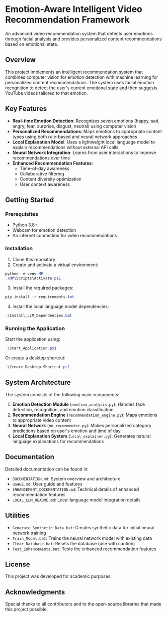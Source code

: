 # Emotion-Aware Intelligent Video Recommendation Framework

An advanced video recommendation system that detects user emotions through facial analysis and provides personalized content recommendations based on emotional state.

## Overview

This project implements an intelligent recommendation system that combines computer vision for emotion detection with machine learning for personalized content recommendations. The system uses facial emotion recognition to detect the user's current emotional state and then suggests YouTube videos tailored to that emotion.

## Key Features

- **Real-time Emotion Detection**: Recognizes seven emotions (happy, sad, angry, fear, surprise, disgust, neutral) using computer vision
- **Personalized Recommendations**: Maps emotions to appropriate content types using both rule-based and neural network approaches
- **Local Explanation Model**: Uses a lightweight local language model to explain recommendations without external API calls
- **Neural Network Integration**: Learns from user interactions to improve recommendations over time
- **Enhanced Recommendation Features**:
  - Time-of-day awareness
  - Collaborative filtering
  - Content diversity optimization
  - User context awareness

## Getting Started

### Prerequisites

- Python 3.8+
- Webcam for emotion detection
- An internet connection for video recommendations

### Installation

1. Clone this repository
2. Create and activate a virtual environment:

```powershell
python -m venv MP
.\MP\Scripts\Activate.ps1
```

3. Install the required packages:

```powershell
pip install -r requirements.txt
```

4. Install the local language model dependencies:

```powershell
.\Install_LLM_Dependencies.bat
```

### Running the Application

Start the application using:

```powershell
.\Start_Application.ps1
```

Or create a desktop shortcut:

```powershell
.\Create_Desktop_Shortcut.ps1
```

## System Architecture

The system consists of the following main components:

1. **Emotion Detection Module** (`emotion_analysis.py`): Handles face detection, recognition, and emotion classification
2. **Recommendation Engine** (`recommendation_engine.py`): Maps emotions to appropriate video content
3. **Neural Network** (`nn_recommender.py`): Makes personalized category predictions based on user's emotion and time of day
4. **Local Explanation System** (`local_explainer.py`): Generates natural language explanations for recommendations

## Documentation

Detailed documentation can be found in:

- `DOCUMENTATION.md`: System overview and architecture
- `USAGE.md`: User guide and features
- `ENHANCEMENT_DOCUMENTATION.md`: Technical details of enhanced recommendation features
- `LOCAL_LLM_README.md`: Local language model integration details

## Utilities

- `Generate_Synthetic_Data.bat`: Creates synthetic data for initial neural network training
- `Train_Model.bat`: Trains the neural network model with existing data
- `Clear_Database.bat`: Resets the database (use with caution)
- `Test_Enhancements.bat`: Tests the enhanced recommendation features

## License

This project was developed for academic purposes.

## Acknowledgments

Special thanks to all contributors and to the open-source libraries that made this project possible.

